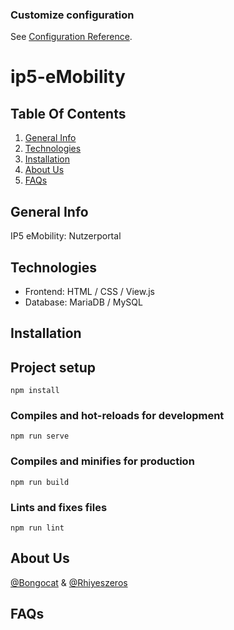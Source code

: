 ### Customize configuration
See [Configuration Reference](https://cli.vuejs.org/config/).

# ip5-eMobility

## Table Of Contents
1. [General Info](#general-info)
2. [Technologies](#technologies)
3. [Installation](#installation)
4. [About Us](#about-us)
5. [FAQs](#faqs)

## General Info
IP5 eMobility: Nutzerportal

## Technologies

- Frontend: HTML / CSS / View.js
- Database: MariaDB / MySQL

## Installation

## Project setup
```
npm install
```

### Compiles and hot-reloads for development
```
npm run serve
```

### Compiles and minifies for production
```
npm run build
```

### Lints and fixes files
```
npm run lint
```


## About Us
[@Bongocat](https://github.com/bongocat) & [@Rhiyeszeros](https://github.com/Rhiyeszeros)

## FAQs
